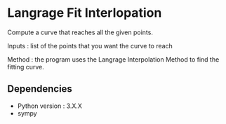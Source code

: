 # Langrage Fit Interlopation <br>
Compute a curve that reaches all the given points.

Inputs : list of the points that you want the curve to reach


Method : the program uses the Langrage Interpolation Method to find the fitting curve.


## Dependencies
- Python version : 3.X.X
- sympy
